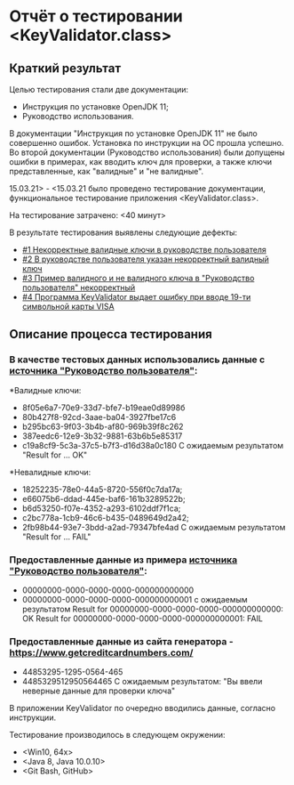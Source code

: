 # Отчёт о тестировании <KeyValidator.class>

## Краткий результат

Целью тестирования стали две документации: 
 - Инструкция по установке OpenJDK 11;
 - Руководство использования.
 
 В документации "Инструкция по установке OpenJDK 11" не было совершенно ошибок. Установка по инструкции на ОС прошла успешно. Во второй документации (Руководство использования) были допущены ошибки в примерах, как вводить ключ для проверки, а также ключи представленные, как "валидные" и "не валидные".

15.03.21> - <15.03.21 было проведено тестирование документации, функциональное тестирование приложения <KeyValidator.class>.

На тестирование затрачено: <40 минут>

В результате тестирования выявлены следующие дефекты:
* [#1 Некорректные валидные ключи в руководстве пользователя](https://github.com/ZmbOrk/Homework-1.1---2-Java/issues/1)
* [#2 В руководстве пользователя указан некорректный валидный ключ ](https://github.com/ZmbOrk/Homework-1.1---2-Java/issues/2)
* [#3 Пример валидного и не валидного ключа в "Руководство пользователя" некорректный](https://github.com/ZmbOrk/Homework-1.1---2-Java/issues/3)
* [#4 Программа KeyValidator выдает ошибку при вводе 19-ти символьной карты VISA](https://github.com/ZmbOrk/Homework-1.1---2-Java/issues/4)

## Описание процесса тестирования

### В качестве тестовых данных использовались данные с [источника "Руководство пользователя"](https://github.com/netology-code/javaqa-homeworks/blob/master/intro/user-manual.md):
*Валидные ключи: 
- 8f05e6a7-70e9-33d7-bfe7-b19eae0d8998б
- 80b427f8-92cd-3aae-ba04-3927fbe17c6
- b295bc63-9f03-3b4b-af80-969b39f8c262
- 387eedc6-12e9-3b32-9881-63b6b5e85317
- c19a8cf9-5c3a-37c5-b7f3-d16d38a0c180
 С ожидаемым результатом "Result for ... OK" 

*Невалидные ключи: 
- 18252235-78e0-44a5-8720-556f0c7da17a;
- e66075b6-ddad-445e-baf6-161b3289522b;
- b6d53250-f07e-4352-a293-6102ddf7f1ca;
- c2bc778a-1cb9-46c6-b435-0489649d2a42;
- 2fb98b44-93e7-3bdd-a2ad-79347bfe4ad 
С ожидаемым результатом "Result for ... FAIL"

### Предоставленные данные из примера [источника "Руководство пользователя"](https://github.com/netology-code/javaqa-homeworks/blob/master/intro/user-manual.md):
- 00000000-0000-0000-0000-000000000000
- 00000000-0000-0000-0000-000000000001 
с ожидаемым результатом 
Result for 00000000-0000-0000-0000-000000000000: OK
Result for 00000000-0000-0000-0000-000000000001: FAIL

### Предоставленные данные из сайта генератора -  https://www.getcreditcardnumbers.com/
- 44853295-1295-0564-465 
- 4485329512950564465 
C ожидаемым результатом: "Вы ввели неверные данные для проверки ключа"

В приложении KeyValidator по очередно вводились данные, согласно инструкции. 


Тестирование производилось в следующем окружении:
* <Win10, 64x>
* <Java 8, Java 10.0.10>
* <Git Bash, GitHub>  
